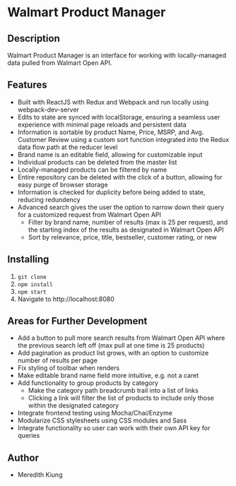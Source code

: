 # Walmart Product Manager

## Description
Walmart Product Manager is an interface for working with locally-managed data pulled from Walmart Open API.

## Features
* Built with ReactJS with Redux and Webpack and run locally using webpack-dev-server
* Edits to state are synced with localStorage, ensuring a seamless user experience with minimal page reloads and persistent data
* Information is sortable by product Name, Price, MSRP, and Avg. Customer Review using a custom sort function integrated into the Redux data flow path at the reducer level
* Brand name is an editable field, allowing for customizable input
* Individual products can be deleted from the master list
* Locally-managed products can be filtered by name
* Entire repository can be deleted with the click of a button, allowing for easy purge of browser storage
* Information is checked for duplicity before being added to state, reducing redundency
* Advanced search gives the user the option to narrow down their query for a customized request from Walmart Open API
  * Filter by brand name, number of results (max is 25 per request), and the starting index of the results as designated in Walmart Open API
  * Sort by relevance, price, title, bestseller, customer rating, or new

## Installing
1. `git clone`
1. `npm install`
1. `npm start`
1. Navigate to http://localhost:8080

## Areas for Further Development
* Add a button to pull more search results from Walmart Open API where the previous search left off (max pull at one time is 25 products)
* Add pagination as product list grows, with an option to customize number of results per page
* Fix styling of toolbar when  <AdvancedSearch /> renders
* Make editable brand name field more intuitive, e.g. not a caret
* Add functionality to group products by category
  * Make the category path breadcrumb trail into a list of links
  * Clicking a link will filter the list of products to include only those within the designated category
* Integrate frontend testing using Mocha/Chai/Enzyme
* Modularize CSS stylesheets using CSS modules and Sass
* Integrate functionality so user can work with their own API key for queries

## Author
* Meredith Kiung
